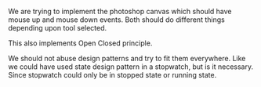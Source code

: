 We are trying to implement the photoshop canvas which should have mouse up and mouse down events. Both should do different things depending upon tool selected.

This also implements Open Closed principle.


We should not abuse design patterns and try to fit them everywhere. Like we could have used state design pattern in a stopwatch, but is it necessary.
Since stopwatch could only be in stopped state or running state.